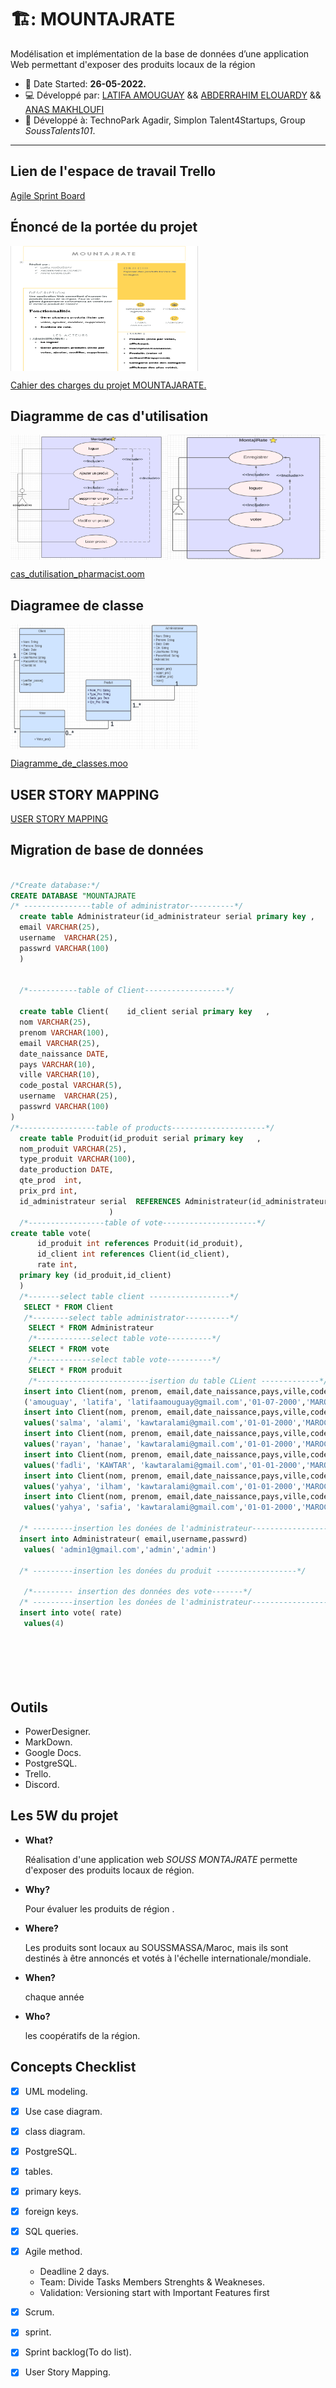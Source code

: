 # 🏗️: MOUNTAJRATE


Modélisation et implémentation de la base de données d’une application Web permettant d'exposer des produits locaux de la région
 - :date: Date Started: **26-05-2022.** 
 - :computer: Développé par: [LATIFA AMOUGUAY](https://github.com/LATIFADEV) && [ABDERRAHIM ELOUARDY](https://github.com/elouardyabderrahim)  && [ANAS MAKHLOUFI](https://github.com/anasmak04)
 - :office: Développé à: TechnoPark Agadir, Simplon Talent4Startups, Group *SoussTalents101*.
---

## Lien de l'espace de travail Trello
[Agile Sprint Board](https://trello.com/b/RCuXlj0C/montajrate)

## Énoncé de la portée du projet

<div style="display:flex">
<img src="/brief4-database/REPORT.PNG" height="200" width="300"/>

</div>

 [Cahier des charges du projet MOUNTAJARATE.](https://onedrive.live.com/edit.aspx?resid=EBEF1A2C83B13C3D!490&ithint=file%2cdocx)


## Diagramme de cas d'utilisation

<div style="display:flex">
<img src="/brief4-database/diagrame_cas_utilisation_1.png" height="200" width="300"/>
<img src="/brief4-database/diagrame_cas_utilisation2.png" height="200" width="300"/>
</div>

[cas_dutilisation_pharmacist.oom](/brief4-database/cas_dutilisation_pharmacist.oom)

## Diagramee de classe 

<div style="display:flex">
<img src="/brief4-database/diagrame_de_class.png" height="200" width="300"/>
</div>

[Diagramme_de_classes.moo](/brief4-database/Diagramme_de_classes.moo)
 ## USER STORY MAPPING
 
  [USER STORY MAPPING ](/brief4-database/USER_STORY_MAPPING.pdf)

## Migration de base de données 

  ```sql
  
  /*Create database:*/
  CREATE DATABASE "MOUNTAJRATE
 /* ---------------table of administrator----------*/
	create table Administrateur(id_administrateur serial primary key ,
    email VARCHAR(25),
    username  VARCHAR(25),
	passwrd VARCHAR(100)	 
	)
	
	
	/*-----------table of Client------------------*/

	create table Client(	id_client serial primary key   ,
    nom VARCHAR(25),
    prenom VARCHAR(100),
    email VARCHAR(25),
    date_naissance DATE,
    pays VARCHAR(10),
    ville VARCHAR(10),
    code_postal VARCHAR(5),
    username  VARCHAR(25),
	passwrd VARCHAR(100)	 
)
/*-----------------table of products---------------------*/
	create table Produit(id_produit serial primary key   ,
    nom_produit VARCHAR(25),
    type_produit VARCHAR(100),
    date_production DATE,
    qte_prod  int,
	prix_prd int,					 
    id_administrateur serial  REFERENCES Administrateur(id_administrateur) 
						)
	/*-----------------table of vote---------------------*/
  create table vote(
        id_produit int references Produit(id_produit),
        id_client int references Client(id_client),
        rate int,
	primary key (id_produit,id_client)
    )
	/*-------select table client ------------------*/
	 SELECT * FROM Client
	 /*--------select table administrator----------*/
	  SELECT * FROM Administrateur
	  /*------------select table vote----------*/
	  SELECT * FROM vote
	  /*------------select table vote----------*/
	  SELECT * FROM produit
	  /*-------------------------isertion du table CLient -------------*/
	 insert into Client(nom, prenom, email,date_naissance,pays,ville,code_postal,username,passwrd)values
	 ('amouguay', 'latifa', 'latifaamouguay@gmail.com','01-07-2000','MAROC','agadir',80650,'LATIFADEV','latifa123')
     insert into Client(nom, prenom, email,date_naissance,pays,ville,code_postal,username,passwrd)
     values('salma', 'alami', 'kawtaralami@gmail.com','01-01-2000','MAROC','agadir',80650,'salma','latifa123')
	 insert into Client(nom, prenom, email,date_naissance,pays,ville,code_postal,username,passwrd)
     values('rayan', 'hanae', 'kawtaralami@gmail.com','01-01-2000','MAROC','agadir',80650,'hanae','latifa123')
	 insert into Client(nom, prenom, email,date_naissance,pays,ville,code_postal,username,passwrd)
     values('fadli', 'KAWTAR', 'kawtaralami@gmail.com','01-01-2000','MAROC','agadir',80650,'fatima','latifa123')
	 insert into Client(nom, prenom, email,date_naissance,pays,ville,code_postal,username,passwrd)
     values('yahya', 'ilham', 'kawtaralami@gmail.com','01-01-2000','MAROC','agadir',80650,'ilham','latifa123')
	 insert into Client(nom, prenom, email,date_naissance,pays,ville,code_postal,username,passwrd)
     values('yahya', 'safia', 'kawtaralami@gmail.com','01-01-2000','MAROC','agadir',80450,'ilham','latifa123')
	 
	/* ---------insertion les donées de l'administrateur------------------*/
	insert into Administrateur( email,username,passwrd)
     values( 'admin1@gmail.com','admin','admin')
	  
	/* ---------insertion les donées du produit ------------------*/
	
	 /*--------- insertion des données des vote-------*/
	/* ---------insertion les donées de l'administrateur------------------*/
	insert into vote( rate)
     values(4)
	 
	 
	 

	
  
```

## Outils

- PowerDesigner.
- MarkDown.
- Google Docs.
- PostgreSQL.
- Trello.
- Discord.

## Les 5W du projet

- **What?**   
 
   Réalisation d'une application web *SOUSS MONTAJRATE* permette d'exposer des produits locaux de région.
 
- **Why?** 

  Pour évaluer les produits de région .

- **Where?** 

  Les produits sont locaux au SOUSSMASSA/Maroc, mais ils sont destinés à être annoncés et votés à l'échelle internationale/mondiale.
  
- **When?**  

   chaque année

- **Who?**  

  les coopératifs de la région.
  

## Concepts Checklist

- [X] UML modeling.
- [X] Use case diagram.
- [X] class diagram.
- [X] PostgreSQL.
- [X] tables.
- [X] primary keys.
- [X] foreign keys.
- [X] SQL queries.
- [X] Agile method.
     - Deadline 2 days.
     - Team: Divide Tasks  Members Strenghts & Weakneses.
     - Validation: Versioning start with Important Features first
- [X] Scrum.
- [X] sprint.
- [X] Sprint backlog(To do list).
- [X] User Story Mapping.

